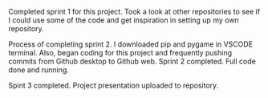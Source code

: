 Completed sprint 1 for this project. Took a look at other repositories to see if I could use some of the code and get inspiration in setting up my own repository. 

Process of completing sprint 2. I downloaded pip and pygame in VSCODE terminal. Also, began coding for this project and frequently pushing commits from Github desktop to Github web. 
Sprint 2 completed. Full code done and running. 

Spint 3 completed. Project presentation uploaded to repository. 
